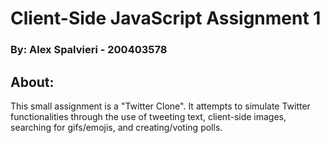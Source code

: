# Client-Side JavaScript Assignment 1
### By: Alex Spalvieri - 200403578

## About:
This small assignment is a "Twitter Clone". It attempts to simulate Twitter functionalities through the use of tweeting text, client-side images, searching for gifs/emojis, and creating/voting polls.